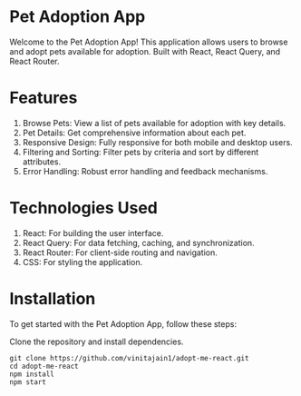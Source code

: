 # Pet Adoption App
Welcome to the Pet Adoption App! This application allows users to browse and adopt pets available for adoption. Built with React, React Query, and React Router.

# Features
1. Browse Pets: View a list of pets available for adoption with key details.
2. Pet Details: Get comprehensive information about each pet.
3. Responsive Design: Fully responsive for both mobile and desktop users.
4. Filtering and Sorting: Filter pets by criteria and sort by different attributes.
5. Error Handling: Robust error handling and feedback mechanisms.
# Technologies Used
1. React: For building the user interface.
2. React Query: For data fetching, caching, and synchronization.
3. React Router: For client-side routing and navigation.
4. CSS: For styling the application.
# Installation
To get started with the Pet Adoption App, follow these steps:

Clone the repository and install dependencies.

```
git clone https://github.com/vinitajain1/adopt-me-react.git 
cd adopt-me-react
npm install
npm start
